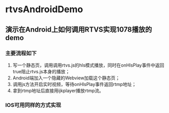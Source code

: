# rtvsAndroidDemo
## 演示在Android上如何调用RTVS实现1078播放的demo

### 主要流程如下

1. 写一个静态页，调用调用rtvs.js的hls模式播放，同时在onHlsPlay事件中返回true阻止rtvs.js本身的播放；
2. Android端加入一个隐藏的Webview加载这个静态页；
3. 调用js方法开启实时视频，等待onHlsPlay事件返回rtmp地址；
4. 拿到rtmp地址后直接用ijkplayer播放rtmp流。


### IOS可用同样的方式实现

